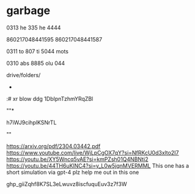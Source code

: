 # garbage

0313
he
335
he
4444

860217048441595
860217048441587

0311
to
807
ti
5044 mots

0310
abs
8885
olu
044

drive/folders/

*
:#
xr
blow
ddg
1DbIpnTzhmYRqZBl

""*

h7iWJ9cihplKSNrTL

""



 https://arxiv.org/pdf/2304.03442.pdf
 https://www.youtube.com/live/WjLpCgOX7qY?si=NfRKcU0d3xlto2I7
 https://youtu.be/XY5Wncq5vAE?si=kmPZsh01Q4NBNtj2
https://youtu.be/44TH6uKlNC4?si=y_L0w5jqnMVERMML
This one has a short simulation via gpt-4
plz help me out in this one



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